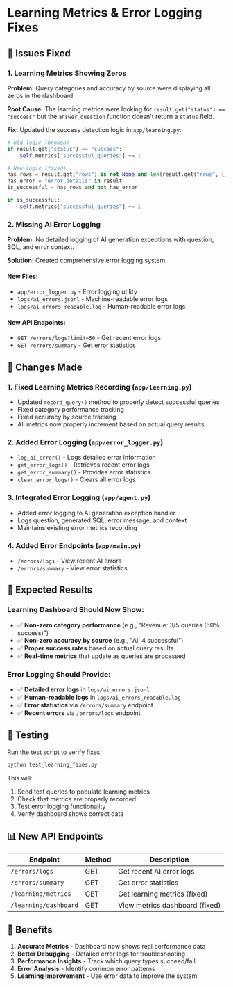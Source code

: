 # Learning Metrics & Error Logging Fixes

## 🐛 Issues Fixed

### 1. **Learning Metrics Showing Zeros**
**Problem:** Query categories and accuracy by source were displaying all zeros in the dashboard.

**Root Cause:** The learning metrics were looking for `result.get("status") == "success"` but the `answer_question` function doesn't return a `status` field.

**Fix:** Updated the success detection logic in `app/learning.py`:
```python
# Old logic (broken)
if result.get("status") == "success":
    self.metrics["successful_queries"] += 1

# New logic (fixed)
has_rows = result.get("rows") is not None and len(result.get("rows", [])) > 0
has_error = "error_details" in result
is_successful = has_rows and not has_error

if is_successful:
    self.metrics["successful_queries"] += 1
```

### 2. **Missing AI Error Logging**
**Problem:** No detailed logging of AI generation exceptions with question, SQL, and error context.

**Solution:** Created comprehensive error logging system:

#### New Files:
- `app/error_logger.py` - Error logging utility
- `logs/ai_errors.jsonl` - Machine-readable error logs
- `logs/ai_errors_readable.log` - Human-readable error logs

#### New API Endpoints:
- `GET /errors/logs?limit=50` - Get recent error logs
- `GET /errors/summary` - Get error statistics

## 🔧 Changes Made

### 1. **Fixed Learning Metrics Recording** (`app/learning.py`)
- Updated `record_query()` method to properly detect successful queries
- Fixed category performance tracking
- Fixed accuracy by source tracking
- All metrics now properly increment based on actual query results

### 2. **Added Error Logging** (`app/error_logger.py`)
- `log_ai_error()` - Logs detailed error information
- `get_error_logs()` - Retrieves recent error logs
- `get_error_summary()` - Provides error statistics
- `clear_error_logs()` - Clears all error logs

### 3. **Integrated Error Logging** (`app/agent.py`)
- Added error logging to AI generation exception handler
- Logs question, generated SQL, error message, and context
- Maintains existing error metrics recording

### 4. **Added Error Endpoints** (`app/main.py`)
- `/errors/logs` - View recent AI errors
- `/errors/summary` - View error statistics

## 🎯 Expected Results

### Learning Dashboard Should Now Show:
- ✅ **Non-zero category performance** (e.g., "Revenue: 3/5 queries (60% success)")
- ✅ **Non-zero accuracy by source** (e.g., "AI: 4 successful")
- ✅ **Proper success rates** based on actual query results
- ✅ **Real-time metrics** that update as queries are processed

### Error Logging Should Provide:
- ✅ **Detailed error logs** in `logs/ai_errors.jsonl`
- ✅ **Human-readable logs** in `logs/ai_errors_readable.log`
- ✅ **Error statistics** via `/errors/summary` endpoint
- ✅ **Recent errors** via `/errors/logs` endpoint

## 🧪 Testing

Run the test script to verify fixes:
```bash
python test_learning_fixes.py
```

This will:
1. Send test queries to populate learning metrics
2. Check that metrics are properly recorded
3. Test error logging functionality
4. Verify dashboard shows correct data

## 📊 New API Endpoints

| Endpoint | Method | Description |
|----------|--------|-------------|
| `/errors/logs` | GET | Get recent AI error logs |
| `/errors/summary` | GET | Get error statistics |
| `/learning/metrics` | GET | Get learning metrics (fixed) |
| `/learning/dashboard` | GET | View metrics dashboard (fixed) |

## 🎉 Benefits

1. **Accurate Metrics** - Dashboard now shows real performance data
2. **Better Debugging** - Detailed error logs for troubleshooting
3. **Performance Insights** - Track which query types succeed/fail
4. **Error Analysis** - Identify common error patterns
5. **Learning Improvement** - Use error data to improve the system
